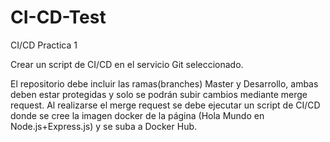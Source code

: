 # CI-CD-Test
CI/CD Practica 1

Crear un script de CI/CD en el servicio Git seleccionado.

El repositorio debe incluir las ramas(branches) Master y Desarrollo, ambas deben estar protegidas y solo se podrán subir cambios mediante merge request. Al realizarse el merge request se debe ejecutar un script de CI/CD donde se cree la imagen docker de la página (Hola Mundo en Node.js+Express.js) y se suba a Docker Hub.


